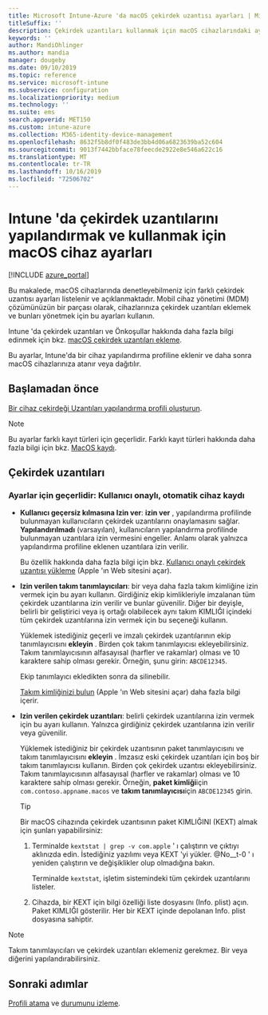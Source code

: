 ```yaml
---
title: Microsoft Intune-Azure 'da macOS çekirdek uzantısı ayarları | Microsoft Docs
titleSuffix: ''
description: Çekirdek uzantıları kullanmak için macOS cihazlarındaki ayarları ekleyin, yapılandırın veya oluşturun. Ayrıca, kullanıcıların onaylanan uzantıları geçersiz kılmasına, bir takım tanımlayıcısından tüm uzantılara izin vermelerine veya Microsoft Intune içindeki belirli uzantılara veya uygulamalara izin erişmesine izin verin.
keywords: ''
author: MandiOhlinger
ms.author: mandia
manager: dougeby
ms.date: 09/10/2019
ms.topic: reference
ms.service: microsoft-intune
ms.subservice: configuration
ms.localizationpriority: medium
ms.technology: ''
ms.suite: ems
search.appverid: MET150
ms.custom: intune-azure
ms.collection: M365-identity-device-management
ms.openlocfilehash: 8632f5b8df0f483de3bb4d06a6823639ba52c604
ms.sourcegitcommit: 9013f7442bbface78feecde2922e8e546a622c16
ms.translationtype: MT
ms.contentlocale: tr-TR
ms.lasthandoff: 10/16/2019
ms.locfileid: "72506702"
---
```

# <a name="macos-device-settings-to-configure-and-use-kernel-extensions-in-intune"></a>Intune 'da çekirdek uzantılarını yapılandırmak ve kullanmak için macOS cihaz ayarları

[!INCLUDE [azure_portal](../includes/azure_portal.md)]

Bu makalede, macOS cihazlarında denetleyebilmeniz için farklı çekirdek uzantısı ayarları listelenir ve açıklanmaktadır. Mobil cihaz yönetimi (MDM) çözümünüzün bir parçası olarak, cihazlarınıza çekirdek uzantıları eklemek ve bunları yönetmek için bu ayarları kullanın.

Intune 'da çekirdek uzantıları ve Önkoşullar hakkında daha fazla bilgi edinmek için bkz. [macOS çekirdek uzantıları ekleme](../kernel-extensions-overview-macos.md).

Bu ayarlar, Intune'da bir cihaz yapılandırma profiline eklenir ve daha sonra macOS cihazlarınıza atanır veya dağıtılır.

## <a name="before-you-begin"></a>Başlamadan önce

[Bir cihaz çekirdeği Uzantıları yapılandırma profili oluşturun](../kernel-extensions-overview-macos.md).

> [!NOTE]
> Bu ayarlar farklı kayıt türleri için geçerlidir. Farklı kayıt türleri hakkında daha fazla bilgi için bkz. [MacOS kaydı](../macos-enroll.md).

## <a name="kernel-extensions"></a>Çekirdek uzantıları

### <a name="settings-apply-to-user-approved-automated-device-enrollment"></a>Ayarlar için geçerlidir: Kullanıcı onaylı, otomatik cihaz kaydı

- **Kullanıcı geçersiz kılmasına Izin ver**: **izin ver** , yapılandırma profilinde bulunmayan kullanıcıların çekirdek uzantılarını onaylamasını sağlar. **Yapılandırılmadı** (varsayılan), kullanıcıların yapılandırma profilinde bulunmayan uzantılara izin vermesini engeller. Anlamı olarak yalnızca yapılandırma profiline eklenen uzantılara izin verilir.

  Bu özellik hakkında daha fazla bilgi için bkz. [Kullanıcı onaylı çekirdek uzantısı yükleme](https://developer.apple.com/library/archive/technotes/tn2459/_index.html) (Apple 'ın Web sitesini açar).

- **Izin verilen takım tanımlayıcıları**: bir veya daha fazla takım kimliğine izin vermek için bu ayarı kullanın. Girdiğiniz ekip kimlikleriyle imzalanan tüm çekirdek uzantılarına izin verilir ve bunlar güvenilir. Diğer bir deyişle, belirli bir geliştirici veya iş ortağı olabilecek aynı takım KIMLIĞI içindeki tüm çekirdek uzantılarına izin vermek için bu seçeneği kullanın.

  Yüklemek istediğiniz geçerli ve imzalı çekirdek uzantılarının ekip tanımlayıcısını **ekleyin** . Birden çok takım tanımlayıcısı ekleyebilirsiniz. Takım tanımlayıcısının alfasayısal (harfler ve rakamlar) olması ve 10 karaktere sahip olması gerekir. Örneğin, şunu girin: `ABCDE12345`.

  Ekip tanımlayıcı ekledikten sonra da silinebilir.

  [Takım kimliğinizi bulun](https://help.apple.com/developer-account/#/dev55c3c710c) (Apple 'ın Web sitesini açar) daha fazla bilgi içerir.

- **Izin verilen çekirdek uzantıları**: belirli çekirdek uzantılarına izin vermek için bu ayarı kullanın. Yalnızca girdiğiniz çekirdek uzantılarına izin verilir veya güvenilir. 

  Yüklemek istediğiniz bir çekirdek uzantısının paket tanımlayıcısını ve takım tanımlayıcısını **ekleyin** . İmzasız eski çekirdek uzantıları için boş bir takım tanımlayıcısı kullanın. Birden çok çekirdek uzantısı ekleyebilirsiniz. Takım tanımlayıcısının alfasayısal (harfler ve rakamlar) olması ve 10 karaktere sahip olması gerekir. Örneğin, **paket kimliği**için `com.contoso.appname.macos` ve **takım tanımlayıcısı**için `ABCDE12345` girin.

  > [!TIP]
  > Bir macOS cihazında çekirdek uzantısının paket KIMLIĞINI (KEXT) almak için şunları yapabilirsiniz:
  >
  > 1. Terminalde `kextstat | grep -v com.apple` ' ı çalıştırın ve çıktıyı aklınızda edin. İstediğiniz yazılımı veya KEXT 'yi yükler. @No__t-0 ' ı yeniden çalıştırın ve değişiklikler olup olmadığına bakın.
  >
  >    Terminalde `kextstat`, işletim sistemindeki tüm çekirdek uzantılarını listeler. 
  >
  > 2. Cihazda, bir KEXT için bilgi özelliği liste dosyasını (Info. plist) açın. Paket KIMLIĞI gösterilir. Her bir KEXT içinde depolanan Info. plist dosyasına sahiptir. 

> [!NOTE]
> Takım tanımlayıcıları ve çekirdek uzantıları eklemeniz gerekmez. Bir veya diğerini yapılandırabilirsiniz.

## <a name="next-steps"></a>Sonraki adımlar

[Profili atama](../device-profile-assign.md) ve [durumunu izleme](../device-profile-monitor.md).
